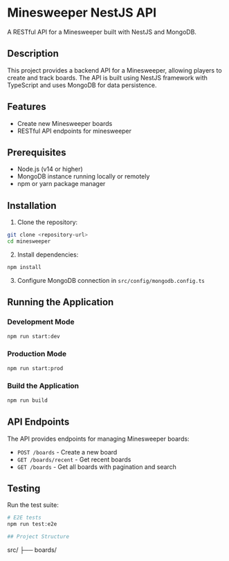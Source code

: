 # Minesweeper NestJS API

A RESTful API for a Minesweeper built with NestJS and MongoDB.

## Description

This project provides a backend API for a Minesweeper, allowing players to create and track boards. The API is built using NestJS framework with TypeScript and uses MongoDB for data persistence.

## Features

- Create new Minesweeper boards
- RESTful API endpoints for minesweeper

## Prerequisites

- Node.js (v14 or higher)
- MongoDB instance running locally or remotely
- npm or yarn package manager

## Installation

1. Clone the repository:
```bash
git clone <repository-url>
cd minesweeper
```

2. Install dependencies:
```bash
npm install
```

3. Configure MongoDB connection in `src/config/mongodb.config.ts`

## Running the Application

### Development Mode
```bash
npm run start:dev
```

### Production Mode
```bash
npm run start:prod
```

### Build the Application
```bash
npm run build
```

## API Endpoints

The API provides endpoints for managing Minesweeper boards:

- `POST /boards` - Create a new board
- `GET /boards/recent` - Get recent boards
- `GET /boards` - Get all boards with pagination and search

## Testing

Run the test suite:

```bash
# E2E tests
npm run test:e2e

## Project Structure

```
src/
├── boards/        
```
